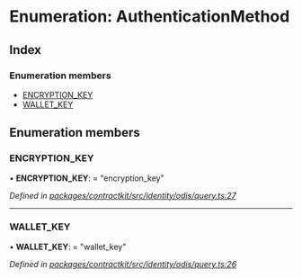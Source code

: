 # Enumeration: AuthenticationMethod

## Index

### Enumeration members

* [ENCRYPTION_KEY](_identity_odis_query_.authenticationmethod.md#encryption_key)
* [WALLET_KEY](_identity_odis_query_.authenticationmethod.md#wallet_key)

## Enumeration members

###  ENCRYPTION_KEY

• **ENCRYPTION_KEY**: = "encryption_key"

*Defined in [packages/contractkit/src/identity/odis/query.ts:27](https://github.com/celo-org/celo-monorepo/blob/master/packages/contractkit/src/identity/odis/query.ts#L27)*

___

###  WALLET_KEY

• **WALLET_KEY**: = "wallet_key"

*Defined in [packages/contractkit/src/identity/odis/query.ts:26](https://github.com/celo-org/celo-monorepo/blob/master/packages/contractkit/src/identity/odis/query.ts#L26)*

